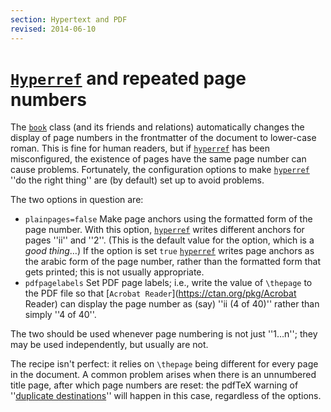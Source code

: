 ```yaml
---
section: Hypertext and PDF
revised: 2014-06-10
---
```

# [`Hyperref`](https://ctan.org/pkg/Hyperref) and repeated page numbers

The [`book`](https://ctan.org/pkg/book) class (and its friends and relations) automatically
changes the display of page numbers in the frontmatter of the document
to lower-case roman.  This is fine for human readers, but if
[`hyperref`](https://ctan.org/pkg/hyperref) has been misconfigured, the existence of pages have
the same page number can cause problems.  Fortunately, the
configuration options to make [`hyperref`](https://ctan.org/pkg/hyperref) ''do the right
thing'' are (by default) set up to avoid problems.

The two options in question are:

- `plainpages=false` Make page anchors using the
  formatted form of the page number.  With this option,
  [`hyperref`](https://ctan.org/pkg/hyperref) writes different anchors for pages ''ii'' and ''2''.
  (This is the default value for the option, which is a 
  _good thing_&hellip;)
  If the option is set `true` [`hyperref`](https://ctan.org/pkg/hyperref) writes page
  anchors as the arabic form of the page number, rather than the
  formatted form that gets printed; this is not usually appropriate.
- `pdfpagelabels` Set PDF page labels; i.e.,
  write the value of `\thepage` to the PDF file so that
  [`Acrobat Reader`](https://ctan.org/pkg/Acrobat Reader) can display the page number as (say) ''ii (4
  of 40)'' rather than simply ''4 of 40''.

The two should be used whenever page numbering is not just
''1&hellip;n''; they may be used independently, but
usually are not.

The recipe isn't perfect: it relies on `\thepage` being different
for every page in the document.  A common problem arises when there is
an unnumbered title page, after which page numbers are reset: the
pdfTeX warning of ''[duplicate destinations](FAQ-hyperdupdest.md)''
will happen in this case, regardless of the options.

